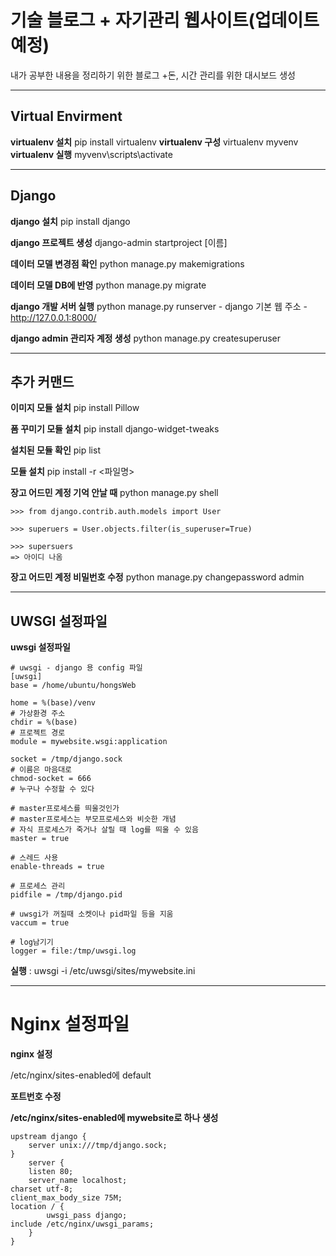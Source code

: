 # 기술 블로그 + 자기관리 웹사이트(업데이트 예정)

내가 공부한 내용을 정리하기 위한 블로그 +돈, 시간 관리를 위한 대시보드 생성

---

## Virtual Envirment

**virtualenv 설치**
pip install virtualenv
**virtualenv 구성**
virtualenv myvenv
**virtualenv 실행**
myvenv\scripts\activate

---

## Django

**django 설치**
pip install django

**django 프로젝트 생성**
django-admin startproject [이름]

**데이터 모델 변경점 확인**
python manage.py makemigrations

**데이터 모델 DB에 반영**
python manage.py migrate

**django 개발 서버 실행**
python manage.py runserver - django 기본 웹 주소 - http://127.0.0.1:8000/

**django admin 관리자 계정 생성**
python manage.py createsuperuser

---

## 추가 커맨드

**이미지 모듈 설치**
pip install Pillow

**폼 꾸미기 모듈 설치**
pip install django-widget-tweaks

**설치된 모듈 확인**
pip list

**모듈 설치**
pip install -r <파일명>

**장고 어드민 계정 기억 안날 때**
python manage.py shell

    >>> from django.contrib.auth.models import User

    >>> superuers = User.objects.filter(is_superuser=True)

    >>> supersuers
    => 아이디 나옴

**장고 어드민 계정 비밀번호 수정**
python manage.py changepassword admin

---

## UWSGI 설정파일

**uwsgi 설정파일**

    # uwsgi - django 용 config 파일
    [uwsgi]
    base = /home/ubuntu/hongsWeb

    home = %(base)/venv
    # 가상환경 주소
    chdir = %(base)
    # 프로젝트 경로
    module = mywebsite.wsgi:application

    socket = /tmp/django.sock
    # 이름은 마음대로
    chmod-socket = 666
    # 누구나 수정할 수 있다

    # master프로세스를 띄울것인가
    # master프로세스는 부모프로세스와 비슷한 개념
    # 자식 프로세스가 죽거나 살릴 때 log를 띄울 수 있음
    master = true

    # 스레드 사용
    enable-threads = true

    # 프로세스 관리
    pidfile = /tmp/django.pid

    # uwsgi가 꺼질때 소켓이나 pid파일 등을 지움
    vaccum = true

    # log남기기
    logger = file:/tmp/uwsgi.log

**실행** : uwsgi -i /etc/uwsgi/sites/mywebsite.ini

---

# Nginx 설정파일

**nginx 설정**

/etc/nginx/sites-enabled에 default

**포트번호 수정**

**/etc/nginx/sites-enabled에 mywebsite로 하나 생성**

    upstream django {
        server unix:///tmp/django.sock;
    }
        server {
        listen 80;
        server_name localhost;                                                                                                               charset utf-8;                                                                                                                           client_max_body_size 75M;                                                                                                             location / {
            uwsgi_pass django;                                                                                                                   include /etc/nginx/uwsgi_params;
        }
    }

